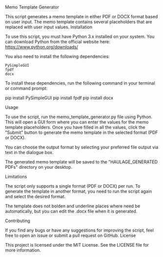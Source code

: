 Memo Template Generator

This script generates a memo template in either PDF or DOCX format based on user input. The memo template contains several placeholders that are replaced with user input values.
Installation

To use this script, you must have Python 3.x installed on your system. You can download Python from the official website here: https://www.python.org/downloads/

You also need to install the following dependencies:

    PySimpleGUI
    fpdf
    docx

To install these dependencies, run the following command in your terminal or command prompt:

pip install PySimpleGUI 
pip install fpdf 
pip install docx

Usage

To use the script, run the memo_template_generator.py file using Python. This will open a GUI form where you can enter the values for the memo template placeholders. Once you have filled in all the values, click the "Submit" button to generate the memo template in the selected format (PDF or DOCX).

You can choose the output format by selecting your preferred file output via text in the dialogue box.

The generated memo template will be saved to the "HAULAGE_GENERATED PDFs" directory on your desktop.


Limitations

The script only supports a single format (PDF or DOCX) per run. To generate the template in another format, you need to run the script again and select the desired format.

The template does not bolden and underline places where need be automatically, but you can edit the .docx file when it is generated. 


Contributing

If you find any bugs or have any suggestions for improving the script, feel free to open an issue or submit a pull request on GitHub.
License

This project is licensed under the MIT License. See the LICENSE file for more information.
